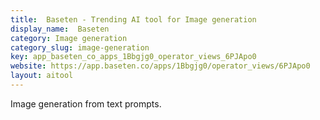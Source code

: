 ```yaml
---
title:  Baseten - Trending AI tool for Image generation
display_name:  Baseten
category: Image generation
category_slug: image-generation
key: app_baseten_co_apps_1Bbgjg0_operator_views_6PJApo0
website: https://app.baseten.co/apps/1Bbgjg0/operator_views/6PJApo0
layout: aitool
---
```


Image generation from text prompts.
